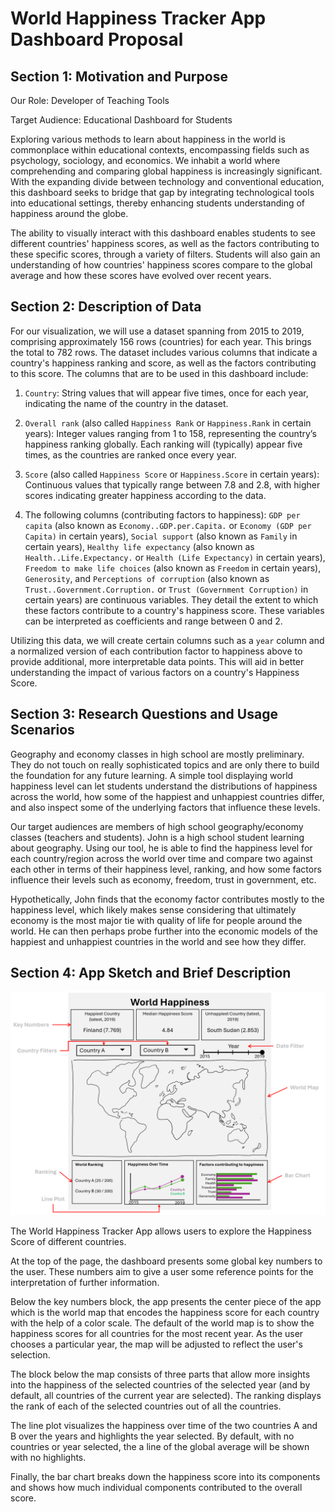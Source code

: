 # World Happiness Tracker App Dashboard Proposal

## Section 1: Motivation and Purpose

Our Role: Developer of Teaching Tools

Target Audience: Educational Dashboard for Students  

Exploring various methods to learn about happiness in the world is commonplace within educational contexts, encompassing fields such as psychology, sociology, and economics. We inhabit a world where comprehending and comparing global happiness is increasingly significant. With the expanding divide between technology and conventional education, this dashboard seeks to bridge that gap by integrating technological tools into educational settings, thereby enhancing students understanding of happiness around the globe.  

The ability to visually interact with this dashboard enables students to see different countries' happiness scores, as well as the factors contributing to these specific scores, through a variety of filters. Students will also gain an understanding of how countries' happiness scores compare to the global average and how these scores have evolved over recent years.

## Section 2: Description of Data

For our visualization, we will use a dataset spanning from 2015 to 2019, comprising approximately 156 rows (countries) for each year. This brings the total to 782 rows. The dataset includes various columns that indicate a country's happiness ranking and score, as well as the factors contributing to this score. The columns that are to be used in this dashboard include:

1. `Country`: String values that will appear five times, once for each year, indicating the name of the country in the dataset.

2. `Overall rank` (also called `Happiness Rank` or `Happiness.Rank` in certain years): Integer values ranging from 1 to 158, representing the country’s happiness ranking globally. Each ranking will (typically) appear five times, as the countries are ranked once every year.

3. `Score` (also called `Happiness Score` or `Happiness.Score` in certain years): Continuous values that typically range between 7.8 and 2.8, with higher scores indicating greater happiness according to the data.  

4. The following columns (contributing factors to happiness): `GDP per capita` (also known as `Economy..GDP.per.Capita.` or `Economy (GDP per Capita)` in certain years), `Social support` (also known as `Family` in certain years), `Healthy life expectancy` (also known as `Health..Life.Expectancy.` or `Health (Life Expectancy)` in certain years), `Freedom to make life choices` (also known as `Freedom` in certain years), `Generosity`, and `Perceptions of corruption` (also known as `Trust..Government.Corruption.` or `Trust (Government Corruption)` in certain years) are continuous variables. They detail the extent to which these factors contribute to a country's happiness score. These variables can be interpreted as coefficients and range between 0 and 2.

Utilizing this data, we will create certain columns such as a `year` column and a normalized version of each contribution factor to happiness above to provide additional, more interpretable data points. This will aid in better understanding the impact of various factors on a country's Happiness Score.

## Section 3: Research Questions and Usage Scenarios

Geography and economy classes in high school are mostly preliminary. They do not touch on really sophisticated topics and are only there to build the foundation for any future learning. A simple tool displaying world happiness level can let students understand the distributions of happiness across the world, how some of the happiest and unhappiest countries differ, and also inspect some of the underlying factors that influence these levels.

Our target audiences are members of high school geography/economy classes (teachers and students). John is a high school student learning about geography. Using our tool, he is able to find the happiness level for each country/region across the world over time and compare two against each other in terms of their happiness level, ranking, and how some factors influence their levels such as economy, freedom, trust in government, etc.

Hypothetically, John finds that the economy factor contributes mostly to the happiness level, which likely makes sense considering that ultimately economy is the most major tie with quality of life for people around the world. He can then perhaps probe further into the economic models of the happiest and unhappiest countries in the world and see how they differ.

## Section 4: App Sketch and Brief Description

![sketch](../img/sketch.png)

The World Happiness Tracker App allows users to explore the Happiness Score of different countries.

At the top of the page, the dashboard presents some global key numbers to the user. These numbers aim to give a user some reference points for the interpretation of further information.

Below the key numbers block, the app presents the center piece of the app which is the world map that encodes the happiness score for each country with the help of a color scale. The default of the world map is to show the happiness scores for all countries for the most recent year. As the user chooses a particular year, the map will be adjusted to reflect the user's selection.

The block below the map consists of three parts that allow more insights into the happiness of the selected countries of the selected year (and by default, all countries of the current year are selected). The ranking displays the rank of each of the selected countries out of all the countries.

The line plot visualizes the happiness over time of the two countries A and B over the years and highlights the year selected. By default, with no countries or year selected, the a line of the global average will be shown with no highlights.

Finally, the bar chart breaks down the happiness score into its components and shows how much individual components contributed to the overall score.
